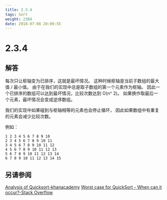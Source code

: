 ```yaml
---
title: 2.3.4
tags: Sort
weight: 2304
date: 2018-07-08 20:09:55
---
```


# 2.3.4


## 解答

每次只让枢轴变为已排序，这就是最坏情况。
这种时候枢轴是当前子数组的最大值 / 最小值。
由于在我们的实现中总是取子数组的第一个元素作为枢轴。
因此一个已排序的数组可以达到最坏情况，比较次数达到 O(n^ 2)。
如果换作取最后一个元素，最坏情况会变成逆序数组。

我们的实现中如果碰到与枢轴相等的元素也会停止循环，
因此如果数组中有重复的元素会减少比较次数。

例如：

```
1 2 3 4 5 6 7 8 9 10
2 3 4 5 6 7 8 9 10 11
3 4 5 6 7 8 9 10 11 12
4 5 6 7 8 9 10 11 12 13
5 6 7 8 9 10 11 12 13 14
6 7 8 9 10 11 12 13 14 15
```

## 另请参阅

[Analysis of Quicksort-khanacademy](https://www.khanacademy.org/computing/computer-science/algorithms/quick-sort/a/analysis-of-quicksort)
[Worst case for QuickSort - When can it occur?-Stack Overflow](https://stackoverflow.com/questions/2415193/worst-case-for-quicksort-when-can-it-occur)
